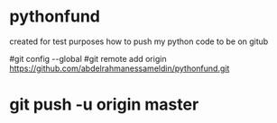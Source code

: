 # pythonfund

created for test purposes how to push my python code to be on gitub

#git config --global
#git remote add origin https://github.com/abdelrahmanessameldin/pythonfund.git
# git push -u origin master
